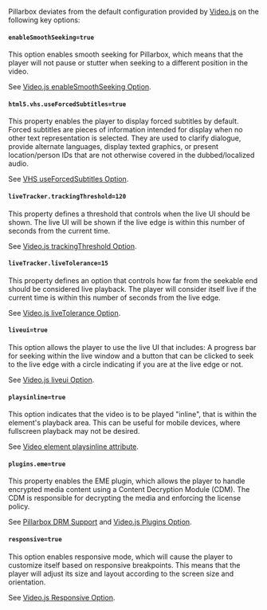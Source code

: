 Pillarbox deviates from the default configuration provided
by [Video.js](https://videojs.com/guides/options/) on the following key options:

#### `enableSmoothSeeking=true`

This option enables smooth seeking for Pillarbox, which means that the player will not pause or
stutter when seeking to a different position in the video.

See [Video.js enableSmoothSeeking Option](https://videojs.com/guides/options/#enablesmoothseeking).

#### `html5.vhs.useForcedSubtitles=true`

This property enables the player to display forced subtitles by default. Forced subtitles are pieces
of information intended for display when no other text representation is selected. They are used to
clarify dialogue, provide alternate languages, display texted graphics, or present location/person
IDs that are not otherwise covered in the dubbed/localized audio.

See [VHS useForcedSubtitles Option](https://github.com/videojs/http-streaming/blob/main/README.md#useforcedsubtitles).

#### `liveTracker.trackingThreshold=120`

This property defines a threshold that controls when the live UI should be shown. The live UI will
be shown if the live edge is within this number of seconds from the current time.

See [Video.js trackingThreshold Option](https://videojs.com/guides/options/#livetrackertrackingthreshold).

#### `liveTracker.liveTolerance=15`

This property defines an option that controls how far from the seekable end should be considered
live playback. The player will consider itself live if the current time is within this number of
seconds from the live edge.

See [Video.js liveTolerance Option](https://videojs.com/guides/options/#livetrackerlivetolerance).

#### `liveui=true`

This option allows the player to use the live UI that includes: A progress bar for seeking within
the live window and a button that can be clicked to seek to the live edge with a circle indicating
if you are at the live edge or not.

See [Video.js liveui Option](https://videojs.com/guides/options/#liveui).

#### `playsinline=true`

This option indicates that the video is to be played "inline", that is within the element's playback
area. This can be useful for mobile devices, where fullscreen playback may not be desired.

See [Video element playsinline attribute](https://developer.mozilla.org/en-US/docs/Web/HTML/Element/video#playsinline).

#### `plugins.eme=true`

This property enables the EME plugin, which allows the player to handle encrypted media content
using a Content Decryption Module (CDM). The CDM is responsible for decrypting the media and
enforcing the license policy.

See [Pillarbox DRM Support](https://github.com/SRGSSR/pillarbox-web/wiki/Supported-Media-Types#drm-support)
and [Video.js Plugins Option](https://videojs.com/guides/options/#plugins).

#### `responsive=true`

This option enables responsive mode, which will cause the player to customize itself based on
responsive breakpoints. This means that the player will adjust its size and layout according to the
screen size and orientation.

See [Video.js Responsive Option](https://videojs.com/guides/options/#responsive).

